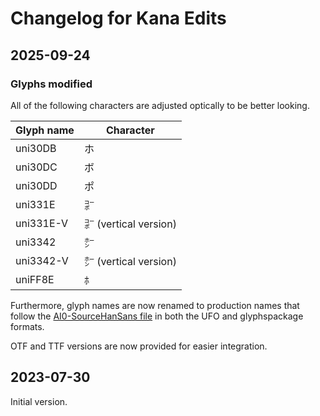 # Changelog for Kana Edits

## 2025-09-24

### Glyphs modified

All of the following characters are adjusted optically to be better looking.

| Glyph name | Character            |
| ---------- | -------------------- |
| uni30DB    | ホ                    |
| uni30DC    | ボ                    |
| uni30DD    | ポ                    |
| uni331E    | ㌞                    |
| uni331E-V  | ㌞ (vertical version) |
| uni3342    | ㍂                    |
| uni3342-V  | ㍂ (vertical version) |
| uniFF8E    | ﾎ                    |

Furthermore, glyph names are now renamed to production names that follow the [AI0-SourceHanSans file](https://github.com/adobe-fonts/source-han-sans/blob/release/Resources/AI0-SourceHanSans) in both the UFO and glyphspackage formats.

OTF and TTF versions are now provided for easier integration.

## 2023-07-30

Initial version.